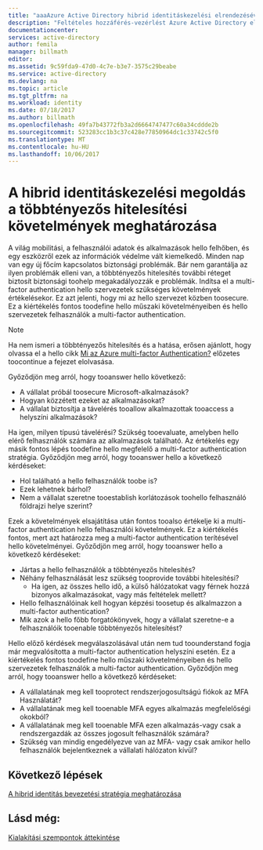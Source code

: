 ```yaml
---
title: "aaaAzure Active Directory hibrid identitáskezelési elrendezésével kapcsolatos szempontok - többtényezős hitelesítési követelmények meghatározása"
description: "Feltételes hozzáférés-vezérlést Azure Active Directory ellenőrzi hello megadott feltételek hello felhasználói hitelesítés során, és mielőtt engedélyezi a hozzáférést toohello alkalmazás kiválasztása. Ha ezek a feltételek teljesülnek, hello felhasználó hitelesítése és hozzáférési toohello alkalmazás engedélyezve."
documentationcenter: 
services: active-directory
author: femila
manager: billmath
editor: 
ms.assetid: 9c59fda9-47d0-4c7e-b3e7-3575c29beabe
ms.service: active-directory
ms.devlang: na
ms.topic: article
ms.tgt_pltfrm: na
ms.workload: identity
ms.date: 07/18/2017
ms.author: billmath
ms.openlocfilehash: 49fa7b43772fb3a2d6664747477c60a34cddde2b
ms.sourcegitcommit: 523283cc1b3c37c428e77850964dc1c33742c5f0
ms.translationtype: MT
ms.contentlocale: hu-HU
ms.lasthandoff: 10/06/2017
---
```

# <a name="determine-multi-factor-authentication-requirements-for-your-hybrid-identity-solution"></a>A hibrid identitáskezelési megoldás a többtényezős hitelesítési követelmények meghatározása
A világ mobilitási, a felhasználói adatok és alkalmazások hello felhőben, és egy eszközről ezek az információk védelme vált kiemelkedő.  Minden nap van egy új főcím kapcsolatos biztonsági problémák.  Bár nem garantálja az ilyen problémák elleni van, a többtényezős hitelesítés további réteget biztosít biztonsági toohelp megakadályozzák e problémák.
Indítsa el a multi-factor authentication hello szervezetek szükséges követelmények értékelésekor. Ez azt jelenti, hogy mi az hello szervezet közben toosecure.  Ez a kiértékelés fontos toodefine hello műszaki követelményeiben és hello szervezetek felhasználók a multi-factor authentication.

> [!NOTE]
> Ha nem ismeri a többtényezős hitelesítés és a hatása, erősen ajánlott, hogy olvassa el a hello cikk [Mi az Azure multi-factor Authentication?](../multi-factor-authentication/multi-factor-authentication.md) előzetes toocontinue a fejezet elolvasása.
> 
> 

Győződjön meg arról, hogy tooanswer hello következő:

* A vállalat próbál toosecure Microsoft-alkalmazások? 
* Hogyan közzétett ezeket az alkalmazásokat?
* A vállalat biztosítja a távelérés tooallow alkalmazottak tooaccess a helyszíni alkalmazások?

Ha igen, milyen típusú távelérési? Szükség tooevaluate, amelyben hello elérő felhasználók számára az alkalmazások található. Az értékelés egy másik fontos lépés toodefine hello megfelelő a multi-factor authentication stratégia. Győződjön meg arról, hogy tooanswer hello a következő kérdéseket:

* Hol található a hello felhasználók toobe is?
* Ezek lehetnek bárhol?
* Nem a vállalat szeretne tooestablish korlátozások toohello felhasználó földrajzi helye szerint?

Ezek a követelmények elsajátítása után fontos tooalso értékelje ki a multi-factor authentication hello felhasználói követelmények. Ez a kiértékelés fontos, mert azt határozza meg a multi-factor authentication terítésével hello követelményei. Győződjön meg arról, hogy tooanswer hello a következő kérdéseket:

* Jártas a hello felhasználók a többtényezős hitelesítés?
* Néhány felhasználását lesz szükség tooprovide további hitelesítési?  
  * Ha igen, az összes hello idő, a külső hálózatokat vagy férnek hozzá bizonyos alkalmazásokat, vagy más feltételek mellett?
* Hello felhasználóinak kell hogyan képzési toosetup és alkalmazzon a multi-factor authentication?
* Mik azok a hello főbb forgatókönyvek, hogy a vállalat szeretne-e a felhasználóik tooenable többtényezős hitelesítést?

Hello előző kérdések megválaszolásával után nem tud toounderstand fogja már megvalósította a multi-factor authentication helyszíni esetén. Ez a kiértékelés fontos toodefine hello műszaki követelményeiben és hello szervezetek felhasználók a multi-factor authentication. Győződjön meg arról, hogy tooanswer hello a következő kérdéseket:

* A vállalatának meg kell tooprotect rendszerjogosultságú fiókok az MFA Használatát?
* A vállalatának meg kell tooenable MFA egyes alkalmazás megfelelőségi okokból?
* A vállalatának meg kell tooenable MFA ezen alkalmazás-vagy csak a rendszergazdák az összes jogosult felhasználók számára?
* Szükség van mindig engedélyezve van az MFA- vagy csak amikor hello felhasználók bejelentkeznek a vállalati hálózaton kívül?

## <a name="next-steps"></a>Következő lépések
[A hibrid identitás bevezetési stratégia meghatározása](active-directory-hybrid-identity-design-considerations-identity-adoption-strategy.md)

## <a name="see-also"></a>Lásd még:
[Kialakítási szempontok áttekintése](active-directory-hybrid-identity-design-considerations-overview.md)

